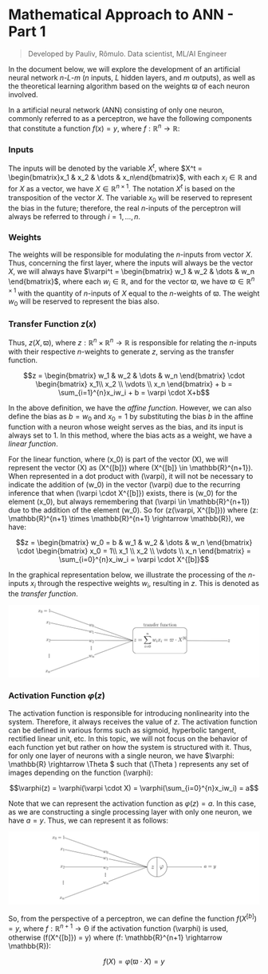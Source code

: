 # Mathematical Approach to ANN - Part 1

> Developed by Pauliv, Rômulo. Data scientist, ML/AI Engineer

In the document below, we will explore the development of an artificial neural network $n$-$L$-$m$ ($n$ inputs, $L$ hidden layers, and $m$ outputs), as well as the theoretical learning algorithm based on the weights $\varpi$ of each neuron involved.

In a artificial neural network (ANN) consisting of only one neuron, commonly referred to as a perceptron, we have the following components that constitute a function $f(x) = y$, where $f: \mathbb{R}^{n} \rightarrow \mathbb{R}$:

### Inputs

The inputs will be denoted by the variable $X^t$, where $X^t = \begin{bmatrix}x_1 & x_2 & \dots & x_n\end{bmatrix}$, with each $x_i \in \mathbb{R}$ and for $X$ as a vector, we have $X \in \mathbb{R}^{n \times 1}$. The notation $X^t$ is based on the transposition of the vector $X$. The variable $x_0$ will be reserved to represent the bias in the future; therefore, the real $n$-inputs of the perceptron will always be referred to through $i = 1, \dots, n$.

### Weights

The weights will be responsible for modulating the $n$-inputs from vector $X$. Thus, concerning the first layer, where the inputs will always be the vector $X$, we will always have $\varpi^t = \begin{bmatrix} w_1 & w_2 & \dots & w_n \end{bmatrix}$, where each $w_i \in \mathbb{R}$, and for the vector $\varpi$, we have $\varpi \in \mathbb{R}^{n \times 1}$ with the quantity of $n$-inputs of $X$ equal to the $n$-weights of $\varpi$. The weight $w_0$ will be reserved to represent the bias also. 

### Transfer Function $z(x)$

Thus, $z(X, \varpi)$, where $z: \mathbb{R}^n \times \mathbb{R}^n  \rightarrow \mathbb{R}$ is responsible for relating the $n$-inputs with their respective $n$-weights to generate $z$, serving as the transfer function.

```math
z = \begin{bmatrix} w_1 & w_2 & \dots &  w_n \end{bmatrix} \cdot \begin{bmatrix} x_1\\ x_2 \\ \vdots \\ x_n \end{bmatrix} + b = \sum_{i=1}^{n}x_iw_i + b = \varpi \cdot X+b
```
In the above definition, we have the _affine function_. However, we can also define the bias as $b = w_0$ and $x_0 = 1$ by substituting the bias $b$ in the affine function with a neuron whose weight serves as the bias, and its input is always set to 1. In this method, where the bias acts as a weight, we have a _linear function_.

For the linear function, where \(x_0\) is part of the vector \(X\), we will represent the vector \(X\) as \(X^{[b]}\) where \(X^{[b]} \in \mathbb{R}^{n+1}\). When represented in a dot product with \(\varpi\), it will not be necessary to indicate the addition of \(w_0\) in the vector \(\varpi\) due to the recurring inference that when \(\varpi \cdot X^{[b]}\) exists, there is \(w_0\) for the element \(x_0\), but always remembering that \(\varpi \in \mathbb{R}^{n+1}\) due to the addition of the element \(w_0\). So for \(z(\varpi, X^{[b]})\) where \(z: \mathbb{R}^{n+1} \times \mathbb{R}^{n+1} \rightarrow \mathbb{R}\), we have:

```math
z = \begin{bmatrix} w_0 = b & w_1 & w_2 & \dots &  w_n \end{bmatrix} \cdot \begin{bmatrix} x_0 = 1\\ x_1 \\ x_2 \\ \vdots \\ x_n \end{bmatrix} = \sum_{i=0}^{n}x_iw_i = \varpi \cdot X^{[b]}
```

In the graphical representation below, we illustrate the processing of the $n$-inputs $x_i$ through the respective weights $w_i$, resulting in $z$. This is denoted as the _transfer function_.

<img src="/img/transfer_function_1.svg" alt="The perceptron"/>

### Activation Function $\varphi(z)$
The activation function is responsible for introducing nonlinearity into the system. Therefore, it always receives the value of $z$. The activation function can be defined in various forms such as sigmoid, hyperbolic tangent, rectified linear unit, etc. In this topic, we will not focus on the behavior of each function yet but rather on how the system is structured with it. Thus, for only one layer of neurons with a single neuron, we have $\varphi: \mathbb{R} \rightarrow \Theta $ such that \(\Theta \) represents any set of images depending on the function \(\varphi\):

```math
\varphi(z) = \varphi(\varpi \cdot X) = \varphi(\sum_{i=0}^{n}x_iw_i) = a
```

Note that we can represent the activation function as $\varphi(z) = a$. In this case, as we are constructing a single processing layer with only one neuron, we have $a=y$. Thus, we can represent it as follows:

<img src="/img/activation_function_2.svg" alt="Single Functional Neuron"/>

So, from the perspective of a perceptron, we can define the function $f(X^{[b]}) = y$, where $f: \mathbb{R}^{n+1} \rightarrow \mathbb{\Theta}$ if the activation function \(\varphi\) is used, otherwise \(f(X^{[b]}) = y\) where \(f: \mathbb{R}^{n+1} \rightarrow \mathbb{R}\):

```math
f(X) = \varphi(\varpi \cdot X) = y
```

